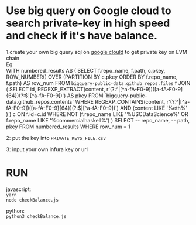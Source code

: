 
# Use big query on Google cloud to search private-key in high speed and check if it's have balance.



1.create your own big query sql on [google clould](https://console.cloud.google.com/bigquery) to get private key on EVM chain    
Eg:    
WITH numbered_results AS (
  SELECT
    f.repo_name,
    f.path,
    c.pkey,
    ROW_NUMBER() OVER (PARTITION BY c.pkey ORDER BY f.repo_name, f.path) AS row_num
  FROM 
    `bigquery-public-data.github_repos.files` f
  JOIN (
      SELECT 
      id,
      REGEXP_EXTRACT(content, r'(?:^|[^a-fA-F0-9])([a-fA-F0-9]{64})(?:$|[^a-fA-F0-9])') AS pkey
     FROM 
     `bigquery-public-data.github_repos.contents`
     WHERE 
       REGEXP_CONTAINS(content, r'(?:^|[^a-fA-F0-9])([a-fA-F0-9]{64})(?:$|[^a-fA-F0-9])')
       AND (content LIKE '%eth%'
        ) ) c 
  ON 
    f.id=c.id
  WHERE
    NOT (f.repo_name LIKE '%USCDataScience%' OR f.repo_name LIKE '%commercialhaskell%')
)
SELECT
  -- repo_name,
  -- path,
  pkey
FROM
  numbered_results
WHERE
  row_num = 1

 2: put the key into `PRIVATE_KEYS_FILE.csv`

 3: input your own infura key or url

# RUN

javascript:     
`yarn`    
`node checkBalance.js`

python:    
`python3 checkBalance.js`



